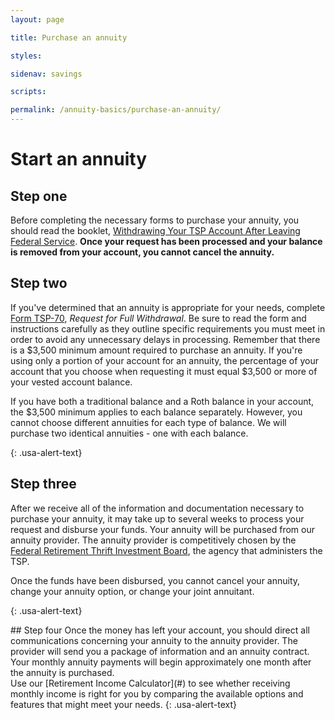 ```yaml
---
layout: page

title: Purchase an annuity

styles:

sidenav: savings

scripts:

permalink: /annuity-basics/purchase-an-annuity/
---
```


# Start an annuity
 
## Step one
Before completing the necessary forms to purchase your annuity, you should read the booklet, [Withdrawing Your TSP Account After Leaving Federal Service](#). **Once your request has been processed and your balance is removed from your account, you cannot cancel the annuity.**
## Step two
If you've determined that an annuity is appropriate for your needs, complete [Form TSP-70](#), _Request for Full Withdrawal_. Be sure to read the form and instructions carefully as they outline specific requirements you must meet in order to avoid any unnecessary delays in processing. Remember that there is a $3,500 minimum amount required to purchase an annuity. If you're using only a portion of your account for an annuity, the percentage of your account that you choose when requesting it must equal $3,500 or more of your vested account balance.
<div class="usa-alert usa-alert-info">
<div class="usa-alert-body" markdown="1">
If you have both a traditional balance and a Roth balance in your account, the $3,500 minimum applies to each balance separately. However, you cannot choose different annuities for each type of balance. We will purchase two identical annuities - one with each balance.
 
{: .usa-alert-text}
</div>
</div>
 
## Step three
After we receive all of the information and documentation necessary to purchase your annuity, it may take up to several weeks to process your request and disburse your funds.
Your annuity will be purchased from our annuity provider. The annuity provider is competitively chosen by the [Federal Retirement Thrift Investment Board](frtib.gov), the agency that administers the TSP.
<div class="usa-alert usa-alert-info">
<div class="usa-alert-body" markdown="1">
Once the funds have been disbursed, you cannot cancel your annuity, change your annuity option, or change your joint annuitant.

{: .usa-alert-text}
</div>
</div>
## Step four
Once the money has left your account, you should direct all communications concerning your annuity to the annuity provider. The provider will send you a package of information and an annuity contract. Your monthly annuity payments will begin approximately one month after the annuity is purchased.
<div class="usa-alert usa-alert-info">
<div class="usa-alert-body" markdown="1">
Use our [Retirement Income Calculator](#) to see whether receiving monthly income is right for you by comparing the available options and features that might meet your needs.
{: .usa-alert-text}
</div>
</div>
